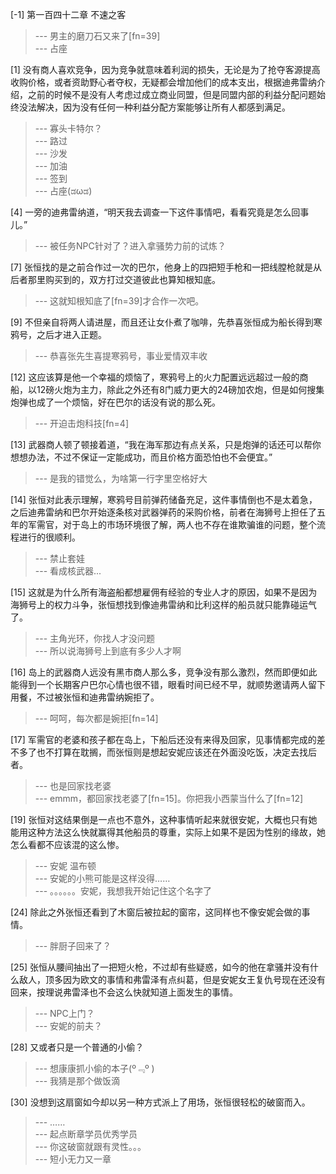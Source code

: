 
[-1] 第一百四十二章 不速之客
>--- 男主的磨刀石又来了[fn=39]<br>
>--- 占座<br>

[1] 没有商人喜欢竞争，因为竞争就意味着利润的损失，无论是为了抢夺客源提高收购价格，或者资助野心者夺权，无疑都会增加他们的成本支出，根据迪弗雷纳介绍，之前的时候不是没有人考虑过成立商业同盟，但是同盟内部的利益分配问题始终没法解决，因为没有任何一种利益分配方案能够让所有人都感到满足。
>--- 寡头卡特尔？<br>
>--- 路过<br>
>--- 沙发<br>
>--- 加油<br>
>--- 签到<br>
>--- 占座(ಡωಡ)<br>

[4] 一旁的迪弗雷纳道，“明天我去调查一下这件事情吧，看看究竟是怎么回事儿。”
>--- 被任务NPC针对了？进入拿骚势力前的试炼？<br>

[7] 张恒找的是之前合作过一次的巴尔，他身上的四把短手枪和一把线膛枪就是从后者那里购买到的，双方打过交道彼此也算知根知底。
>--- 这就知根知底了[fn=39]才合作一次吧。<br>

[9] 不但亲自将两人请进屋，而且还让女仆煮了咖啡，先恭喜张恒成为船长得到寒鸦号，之后才进入正题。
>--- 恭喜张先生喜提寒鸦号，事业爱情双丰收<br>

[12] 这应该算是他一个幸福的烦恼了，寒鸦号上的火力配置远远超过一般的商船，以12磅火炮为主力，除此之外还有8门威力更大的24磅加农炮，但是如何搜集炮弹也成了一个烦恼，好在巴尔的话没有说的那么死。
>--- 开迫击炮科技[fn=4]<br>

[13] 武器商人顿了顿接着道，“我在海军那边有点关系，只是炮弹的话还可以帮你想想办法，不过不保证一定能成功，而且价格方面恐怕也不会便宜。”
>--- 是我的错觉么，为啥第一行字里空格好大<br>

[14] 张恒对此表示理解，寒鸦号目前弹药储备充足，这件事情倒也不是太着急，之后迪弗雷纳和巴尔开始逐条核对武器弹药的采购价格，前者在海狮号上担任了五年的军需官，对于岛上的市场环境很了解，两人也不存在谁欺骗谁的问题，整个流程进行的很顺利。
>--- 禁止套娃<br>
>--- 看成核武器...<br>

[15] 这就是为什么所有海盗船都想雇佣有经验的专业人才的原因，如果不是因为海狮号上的权力斗争，张恒想找到像迪弗雷纳和比利这样的船员就只能靠碰运气了。
>--- 主角光环，你找人才没问题<br>
>--- 所以说海狮号上到底有多少人才啊<br>

[16] 岛上的武器商人远没有黑市商人那么多，竞争没有那么激烈，然而即便如此能得到一个长期客户巴尔心情也很不错，眼看时间已经不早，就顺势邀请两人留下用餐，不过被张恒和迪弗雷纳婉拒了。
>--- 呵呵，每次都是婉拒[fn=14]<br>

[17] 军需官的老婆和孩子都在岛上，下船后还没有来得及回家，见事情都完成的差不多了也不打算在耽搁，而张恒则是想起安妮应该还在外面没吃饭，决定去找后者。
>--- 也是回家找老婆<br>
>--- emmm，都回家找老婆了[fn=15]。你把我小西蒙当什么了[fn=12]<br>

[19] 张恒对这结果倒是一点也不意外，这种事情听起来就很安妮，大概也只有她能用这种方法这么快就赢得其他船员的尊重，实际上如果不是因为性别的缘故，她怎么看都不应该混的这么惨。
>--- 安妮 温布顿<br>
>--- 安妮的小熊可能是这样没得……<br>
>--- 。。。。。。安妮，我想我开始记住这个名字了<br>

[24] 除此之外张恒还看到了木窗后被拉起的窗帘，这同样也不像安妮会做的事情。
>--- 胖厨子回来了？<br>

[25] 张恒从腰间抽出了一把短火枪，不过却有些疑惑，如今的他在拿骚并没有什么敌人，顶多因为欧文的事情和弗雷泽有点纠葛，但是安妮女王复仇号现在还没有回来，按理说弗雷泽也不会这么快就知道上面发生的事情。
>--- NPC上门？<br>
>--- 安妮的前夫？<br>

[28] 又或者只是一个普通的小偷？
>--- 想康康抓小偷的本子(º﹃º )<br>
>--- 我猜是那个做饭滴<br>

[30] 没想到这扇窗如今却以另一种方式派上了用场，张恒很轻松的破窗而入。
>--- ……<br>
>--- 起点断章学员优秀学员<br>
>--- 你这破窗就跟有灵性。。。<br>
>--- 短小无力又一章<br>
